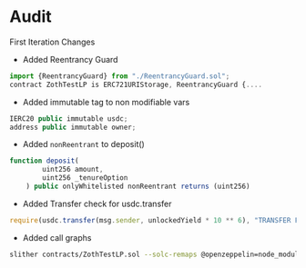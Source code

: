 # Audit

First Iteration Changes

- Added Reentrancy Guard

```ts
import {ReentrancyGuard} from "./ReentrancyGuard.sol";
contract ZothTestLP is ERC721URIStorage, ReentrancyGuard {....
```

- Added immutable tag to non modifiable vars

```ts
IERC20 public immutable usdc;
address public immutable owner;
```

- Added `nonReentrant` to deposit()

```ts
function deposit(
        uint256 amount,
        uint256 _tenureOption
    ) public onlyWhitelisted nonReentrant returns (uint256)
```

- Added Transfer check for usdc.transfer

```ts
require(usdc.transfer(msg.sender, unlockedYield * 10 ** 6), "TRANSFER FAILED");
```

- Added call graphs

```sh
slither contracts/ZothTestLP.sol --solc-remaps @openzeppelin=node_modules/@openzeppelin --print contract-summary
```
